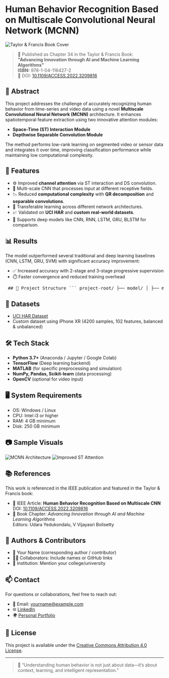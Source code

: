 # Human Behavior Recognition Based on Multiscale Convolutional Neural Network (MCNN)

![Taylor & Francis Book Cover](https://user-images.githubusercontent.com/your-link-here/cover.jpg) <!-- Replace with actual image URL if hosting externally -->

> 📘 Published as Chapter 34 in the Taylor & Francis Book:  
> **"Advancing Innovation through AI and Machine Learning Algorithms"**  
> **ISBN:** 978-1-04-116427-2  
> 📌 DOI: [10.1109/ACCESS.2022.3209816](https://doi.org/10.1109/ACCESS.2022.3209816)

## 📌 Abstract
This project addresses the challenge of accurately recognizing human behavior from time-series and video data using a novel **Multiscale Convolutional Neural Network (MCNN)** architecture. It enhances spatiotemporal feature extraction using two innovative attention modules:
- **Space-Time (ST) Interaction Module**
- **Depthwise Separable Convolution Module**

The method performs low-rank learning on segmented video or sensor data and integrates it over time, improving classification performance while maintaining low computational complexity.

## 🚀 Features
- ⚙️ Improved **channel attention** via ST interaction and DS convolution.
- 🔁 Multi-scale CNN that processes input at different receptive fields.
- 📉 Reduced **computational complexity** with **QR decomposition** and **separable convolutions**.
- 🔄 Transferable learning across different network architectures.
- 📈 Validated on **UCI HAR** and **custom real-world datasets**.
- 🧠 Supports deep models like CNN, RNN, LSTM, GRU, BLSTM for comparison.

## 📊 Results
The model outperformed several traditional and deep learning baselines (CNN, LSTM, GRU, SVM) with significant accuracy improvement:
- ✅ Increased accuracy with 2-stage and 3-stage progressive supervision
- ⏱️  Faster convergence and reduced training overhead


<pre lang="markdown"> ## 📂 Project Structure ``` project-root/ ├── model/ │ ├── mcnn.py # Multiscale CNN architecture │ ├── attention_modules.py # ST and DS attention modules ├── data/ │ ├── uci_har_dataset/ # UCI Human Activity Recognition dataset │ └── custom_dataset/ # iPhone XR collected custom dataset ├── experiments/ │ ├── train.py # Model training script │ ├── evaluate.py # Model evaluation script ├── utils/ │ ├── preprocessing.py # Data preprocessing and QR decomposition logic ├── docs/ │ ├── mcnn_diagram.png # MCNN architecture diagram │ ├── st_module.png # ST attention module diagram ├── report/ │ ├── documentation.pdf # Detailed technical report of the project │ └── presentation.pptx # Project presentation slides ├── requirements.txt # Python package dependencies ├── README.md # Project overview and documentation ``` </pre>


## 🧪 Datasets
- [UCI HAR Dataset](https://archive.ics.uci.edu/ml/datasets/human+activity+recognition+using+smartphones)
- Custom dataset using iPhone XR (4200 samples, 102 features, balanced & unbalanced)

## 🛠️ Tech Stack
- **Python 3.7+** (Anaconda / Jupyter / Google Colab)
- **TensorFlow** (Deep learning backend)
- **MATLAB** (for specific preprocessing and simulation)
- **NumPy, Pandas, Scikit-learn** (data processing)
- **OpenCV** (optional for video input)

## 🖥️ System Requirements
- OS: Windows / Linux
- CPU: Intel i3 or higher
- RAM: 4 GB minimum
- Disk: 250 GB minimum

## 📷 Sample Visuals
![MCNN Architecture](docs/mcnn_diagram.png) <!-- Add diagram if available -->
![Improved ST Attention](docs/st_module.png)

## 📚 References
This work is referenced in the IEEE publication and featured in the Taylor & Francis book:
- 📄 IEEE Article: **Human Behavior Recognition Based on Multiscale CNN**  
  DOI: [10.1109/ACCESS.2022.3209816](https://doi.org/10.1109/ACCESS.2022.3209816)
- 📘 Book Chapter: *Advancing Innovation through AI and Machine Learning Algorithms*  
  Editors: Udara Yedukondalu, V Vijayasri Bolisetty

## 🤝 Authors & Contributors
- 📌 Your Name (corresponding author / contributor)
- 🧑‍💻 Collaborators: Include names or GitHub links
- 🏢 Institution: Mention your college/university

## 📫 Contact
For questions or collaborations, feel free to reach out:
- 📧 Email: yourname@example.com
- 🌐 [LinkedIn](https://linkedin.com/in/yourprofile)
- 🌍 [Personal Portfolio](https://yourportfolio.com)

## 📝 License
This project is available under the [Creative Commons Attribution 4.0 License](https://creativecommons.org/licenses/by/4.0/).

---

> 🧠 “Understanding human behavior is not just about data—it’s about context, learning, and intelligent representation.”
